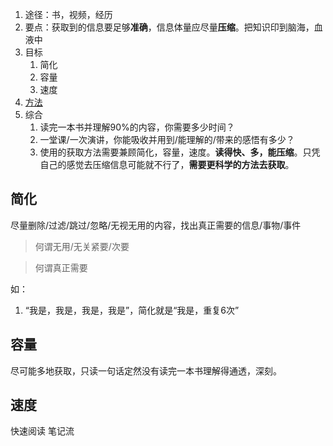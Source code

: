 1. 途径：书，视频，经历
2. 要点：获取到的信息要足够**准确**，信息体量应尽量**压缩**。把知识印到脑海，血液中
3. 目标
	1. 简化
	2. 容量
	3. 速度
4. [方法](obsidian://open?vault=AAAAAobsidian&file=%E7%AC%94%E8%AE%B0%2F%E4%B8%87%E7%89%A9%E9%80%9A%E7%94%A8%E6%A6%82%E5%BF%B5%2F%E6%8A%80%E6%9C%AF)
5. 综合
	1. 读完一本书并理解90%的内容，你需要多少时间？
	2. 一堂课/一次演讲，你能吸收并用到/能理解的/带来的感悟有多少？
	3. 使用的获取方法需要兼顾简化，容量，速度。**读得快、多，能压缩**。只凭自己的感觉去压缩信息可能就不行了，**需要更科学的方法去获取**。

## 简化
尽量删除/过滤/跳过/忽略/无视无用的内容，找出真正需要的信息/事物/事件

>何谓无用/无关紧要/次要

>何谓真正需要

如：
1. “我是，我是，我是，我是”，简化就是“我是，重复6次”

## 容量
尽可能多地获取，只读一句话定然没有读完一本书理解得通透，深刻。

## 速度
快速阅读
笔记流
